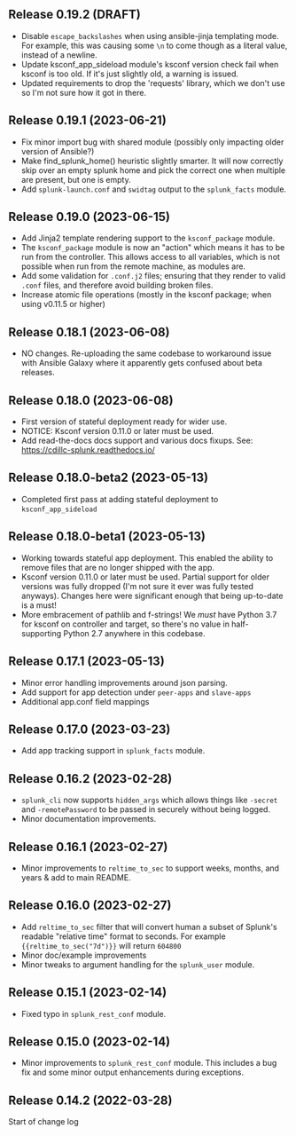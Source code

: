 ## Release 0.19.2 (DRAFT)
* Disable `escape_backslashes` when using ansible-jinja templating mode.
  For example, this was causing some `\n` to come though as a literal value, instead of a newline.
* Update ksconf_app_sideload module's ksconf version check fail when ksconf is too old.  If it's just slightly old, a warning is issued.
* Updated requirements to drop the 'requests' library, which we don't use so I'm not sure how it got in there.

## Release 0.19.1 (2023-06-21)
* Fix minor import bug with shared module (possibly only impacting older version of Ansible?)
* Make find_splunk_home() heuristic slightly smarter.  It will now correctly skip over an empty splunk home and pick the correct one when multiple are present, but one is empty.
* Add `splunk-launch.conf` and `swidtag` output to the `splunk_facts` module.

## Release 0.19.0 (2023-06-15)
* Add Jinja2 template rendering support to the `ksconf_package` module.
* The `ksconf_package` module is now an "action" which means it has to be run from the controller.
  This allows access to all variables, which is not possible when run from the remote machine, as modules are.
* Add some validation for `.conf.j2` files; ensuring that they render to valid `.conf` files, and therefore avoid building broken files.
* Increase atomic file operations (mostly in the ksconf package; when using v0.11.5 or higher)

## Release 0.18.1 (2023-06-08)
* NO changes.  Re-uploading the same codebase to workaround issue with Ansible Galaxy where it apparently gets confused about beta releases.

## Release 0.18.0 (2023-06-08)
* First version of stateful deployment ready for wider use.
* NOTICE: Ksconf version 0.11.0 or later must be used. 
* Add read-the-docs docs support and various docs fixups.  See:  https://cdillc-splunk.readthedocs.io/

## Release 0.18.0-beta2 (2023-05-13)
* Completed first pass at adding stateful deployment to `ksconf_app_sideload`

## Release 0.18.0-beta1 (2023-05-13)
* Working towards stateful app deployment.  This enabled the ability to remove files that are no longer shipped with the app.
* Ksconf version 0.11.0 or later must be used.  Partial support for older versions was fully dropped (I'm not sure it ever was fully tested anyways).  Changes here were significant enough that being up-to-date is a must!
* More embracement of pathlib and f-strings!  We *must* have Python 3.7 for ksconf on controller and target, so there's no value in half-supporting Python 2.7 anywhere in this codebase.

## Release 0.17.1 (2023-05-13)
* Minor error handling improvements around json parsing.
* Add support for app detection under `peer-apps` and `slave-apps`
* Additional app.conf field mappings

## Release 0.17.0 (2023-03-23)
* Add app tracking support in `splunk_facts` module.

## Release 0.16.2 (2023-02-28)
* `splunk_cli` now supports `hidden_args` which allows things like `-secret` and `-remotePassword` to be passed in securely without being logged.
* Minor documentation improvements.

## Release 0.16.1 (2023-02-27)
* Minor improvements to `reltime_to_sec` to support weeks, months, and years & add to main README.

## Release 0.16.0 (2023-02-27)
* Add `reltime_to_sec` filter that will convert human a subset of Splunk's readable "relative time" format to seconds.
  For example `{{reltime_to_sec("7d")}}` will return `604800`
* Minor doc/example improvements
* Minor tweaks to argument handling for the `splunk_user` module.

## Release 0.15.1 (2023-02-14)
* Fixed typo in `splunk_rest_conf` module.

## Release 0.15.0 (2023-02-14)
* Minor improvements to `splunk_rest_conf` module.
  This includes a bug fix and some minor output enhancements during exceptions.

## Release 0.14.2 (2022-03-28)
Start of change log
